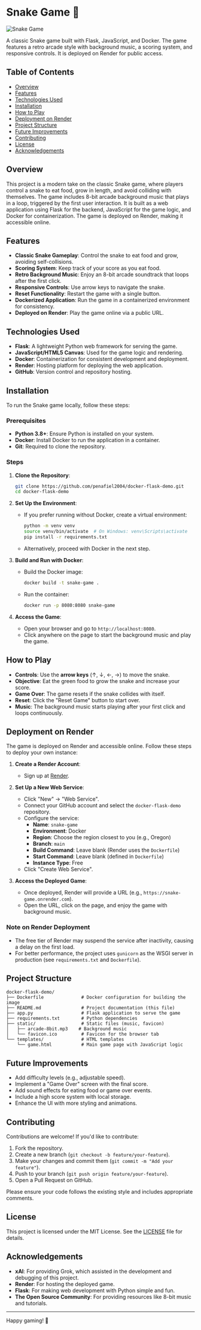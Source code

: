 # Snake Game 🐍

![Snake Game](https://via.placeholder.com/800x400.png?text=Snake+Game+Preview)

A classic Snake game built with Flask, JavaScript, and Docker. The game features a retro arcade style with background music, a scoring system, and responsive controls. It is deployed on Render for public access.

## Table of Contents
- [Overview](#overview)
- [Features](#features)
- [Technologies Used](#technologies-used)
- [Installation](#installation)
- [How to Play](#how-to-play)
- [Deployment on Render](#deployment-on-render)
- [Project Structure](#project-structure)
- [Future Improvements](#future-improvements)
- [Contributing](#contributing)
- [License](#license)
- [Acknowledgements](#acknowledgements)

## Overview

This project is a modern take on the classic Snake game, where players control a snake to eat food, grow in length, and avoid colliding with themselves. The game includes 8-bit arcade background music that plays in a loop, triggered by the first user interaction. It is built as a web application using Flask for the backend, JavaScript for the game logic, and Docker for containerization. The game is deployed on Render, making it accessible online.

## Features

- **Classic Snake Gameplay**: Control the snake to eat food and grow, avoiding self-collisions.
- **Scoring System**: Keep track of your score as you eat food.
- **Retro Background Music**: Enjoy an 8-bit arcade soundtrack that loops after the first click.
- **Responsive Controls**: Use arrow keys to navigate the snake.
- **Reset Functionality**: Restart the game with a single button.
- **Dockerized Application**: Run the game in a containerized environment for consistency.
- **Deployed on Render**: Play the game online via a public URL.

## Technologies Used

- **Flask**: A lightweight Python web framework for serving the game.
- **JavaScript/HTML5 Canvas**: Used for the game logic and rendering.
- **Docker**: Containerization for consistent development and deployment.
- **Render**: Hosting platform for deploying the web application.
- **GitHub**: Version control and repository hosting.

## Installation

To run the Snake game locally, follow these steps:

### Prerequisites
- **Python 3.8+**: Ensure Python is installed on your system.
- **Docker**: Install Docker to run the application in a container.
- **Git**: Required to clone the repository.

### Steps
1. **Clone the Repository**:
   ```bash
   git clone https://github.com/penafiel2004/docker-flask-demo.git
   cd docker-flask-demo
   ```

2. **Set Up the Environment**:
   - If you prefer running without Docker, create a virtual environment:
     ```bash
     python -m venv venv
     source venv/bin/activate  # On Windows: venv\Scripts\activate
     pip install -r requirements.txt
     ```
   - Alternatively, proceed with Docker in the next step.

3. **Build and Run with Docker**:
   - Build the Docker image:
     ```bash
     docker build -t snake-game .
     ```
   - Run the container:
     ```bash
     docker run -p 8080:8080 snake-game
     ```

4. **Access the Game**:
   - Open your browser and go to `http://localhost:8080`.
   - Click anywhere on the page to start the background music and play the game.

## How to Play

- **Controls**: Use the **arrow keys** (↑, ↓, ←, →) to move the snake.
- **Objective**: Eat the green food to grow the snake and increase your score.
- **Game Over**: The game resets if the snake collides with itself.
- **Reset**: Click the "Reset Game" button to start over.
- **Music**: The background music starts playing after your first click and loops continuously.

## Deployment on Render

The game is deployed on Render and accessible online. Follow these steps to deploy your own instance:

1. **Create a Render Account**:
   - Sign up at [Render](https://render.com).

2. **Set Up a New Web Service**:
   - Click "New" → "Web Service".
   - Connect your GitHub account and select the `docker-flask-demo` repository.
   - Configure the service:
     - **Name**: `snake-game`
     - **Environment**: Docker
     - **Region**: Choose the region closest to you (e.g., Oregon)
     - **Branch**: `main`
     - **Build Command**: Leave blank (Render uses the `Dockerfile`)
     - **Start Command**: Leave blank (defined in `Dockerfile`)
     - **Instance Type**: Free
   - Click "Create Web Service".

3. **Access the Deployed Game**:
   - Once deployed, Render will provide a URL (e.g., `https://snake-game.onrender.com`).
   - Open the URL, click on the page, and enjoy the game with background music.

### Note on Render Deployment
- The free tier of Render may suspend the service after inactivity, causing a delay on the first load.
- For better performance, the project uses `gunicorn` as the WSGI server in production (see `requirements.txt` and `Dockerfile`).

## Project Structure

```
docker-flask-demo/
├── Dockerfile              # Docker configuration for building the image
├── README.md               # Project documentation (this file)
├── app.py                  # Flask application to serve the game
├── requirements.txt        # Python dependencies
├── static/                 # Static files (music, favicon)
│   ├── arcade-8bit.mp3    # Background music
│   └── favicon.ico         # Favicon for the browser tab
└── templates/              # HTML templates
    └── game.html           # Main game page with JavaScript logic
```

## Future Improvements

- Add difficulty levels (e.g., adjustable speed).
- Implement a "Game Over" screen with the final score.
- Add sound effects for eating food or game over events.
- Include a high score system with local storage.
- Enhance the UI with more styling and animations.

## Contributing

Contributions are welcome! If you'd like to contribute:

1. Fork the repository.
2. Create a new branch (`git checkout -b feature/your-feature`).
3. Make your changes and commit them (`git commit -m "Add your feature"`).
4. Push to your branch (`git push origin feature/your-feature`).
5. Open a Pull Request on GitHub.

Please ensure your code follows the existing style and includes appropriate comments.

## License

This project is licensed under the MIT License. See the [LICENSE](LICENSE) file for details.

## Acknowledgements

- **xAI**: For providing Grok, which assisted in the development and debugging of this project.
- **Render**: For hosting the deployed game.
- **Flask**: For making web development with Python simple and fun.
- **The Open Source Community**: For providing resources like 8-bit music and tutorials.

---

Happy gaming! 🐍